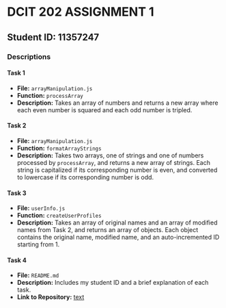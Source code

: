 # DCIT 202 ASSIGNMENT 1

## Student ID: 11357247

### Descriptions

#### Task 1
- **File:** `arrayManipulation.js`
- **Function:** `processArray`
- **Description:** Takes an array of numbers and returns a new array where each even number is squared and each odd number is tripled.

#### Task 2
- **File:** `arrayManipulation.js`
- **Function:** `formatArrayStrings`
- **Description:** Takes two arrays, one of strings and one of numbers processed by `processArray`, and returns a new array of strings. Each string is capitalized if its corresponding number is even, and converted to lowercase if its corresponding number is odd.

#### Task 3
- **File:** `userInfo.js`
- **Function:** `createUserProfiles`
- **Description:** Takes an array of original names and an array of modified names from Task 2, and returns an array of objects. Each object contains the original name, modified name, and an auto-incremented ID starting from 1.

#### Task 4
- **File:** `README.md`
- **Description:** Includes my student ID and a brief explanation of each task.
- **Link to Repository:** [text](https://github.com/the-cute-programmer/js-for-react-native-11357247)
